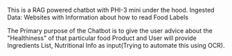 This is a RAG powered chatbot with PHI-3 mini under the hood.
Ingested Data: Websites with Information about how to read Food Labels

The Primary purpose of the Chatbot is to give the user advice about the "Healthiness" of that particular food Product and User will provide Ingredients List, Nutritional Info as input(Trying to automate this using OCR).
